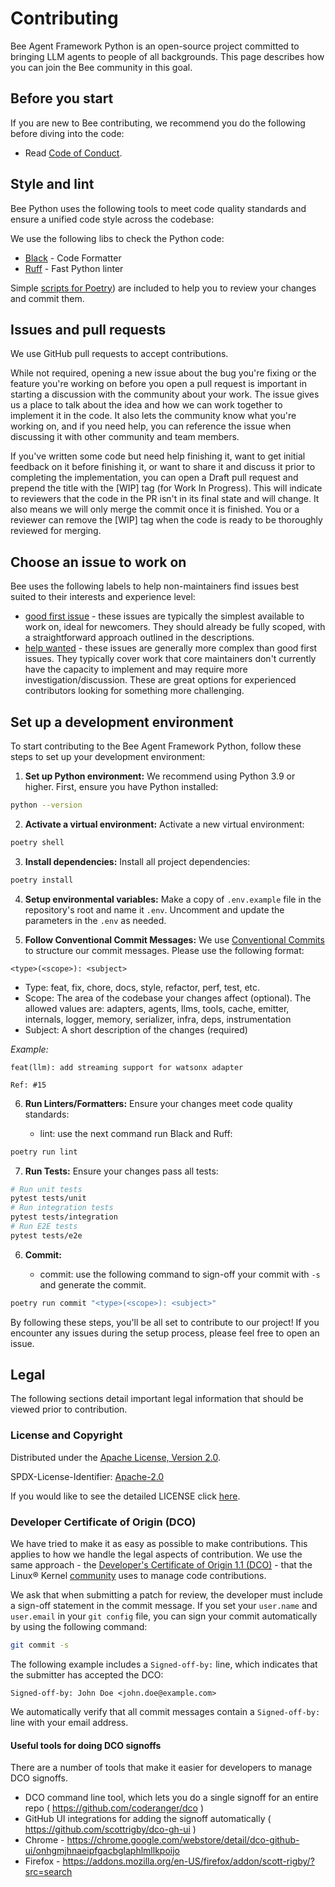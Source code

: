 # Contributing

Bee Agent Framework Python is an open-source project committed to bringing LLM agents to people of all backgrounds. This page describes how you can join the Bee community in this goal.

## Before you start

If you are new to Bee contributing, we recommend you do the following before diving into the code:

- Read [Code of Conduct](./CODE_OF_CONDUCT.md).

## Style and lint

Bee Python uses the following tools to meet code quality standards and ensure a unified code style across the codebase:

We use the following libs to check the Python code: 
- [Black](https://black.readthedocs.io/) - Code Formatter
- [Ruff](https://beta.ruff.rs/docs/) - Fast Python linter

 Simple [scripts for Poetry](tools/scripts.py)) are included to help you to review your changes and commit them.

## Issues and pull requests

We use GitHub pull requests to accept contributions.

While not required, opening a new issue about the bug you're fixing or the feature you're working on before you open a pull request is important in starting a discussion with the community about your work. The issue gives us a place to talk about the idea and how we can work together to implement it in the code. It also lets the community know what you're working on, and if you need help, you can reference the issue when discussing it with other community and team members.

If you've written some code but need help finishing it, want to get initial feedback on it before finishing it, or want to share it and discuss it prior to completing the implementation, you can open a Draft pull request and prepend the title with the [WIP] tag (for Work In Progress). This will indicate to reviewers that the code in the PR isn't in its final state and will change. It also means we will only merge the commit once it is finished. You or a reviewer can remove the [WIP] tag when the code is ready to be thoroughly reviewed for merging.

## Choose an issue to work on

Bee uses the following labels to help non-maintainers find issues best suited to their interests and experience level:

- [good first issue](https://github.com/i-am-bee/bee-agent-framework-python/issues?q=is%3Aopen+is%3Aissue+label%3A%22good+first+issue%22) - these issues are typically the simplest available to work on, ideal for newcomers. They should already be fully scoped, with a straightforward approach outlined in the descriptions.
- [help wanted](https://github.com/i-am-bee/bee-agent-framework-python/issues?q=is%3Aopen+is%3Aissue+label%3A%22help+wanted%22) - these issues are generally more complex than good first issues. They typically cover work that core maintainers don't currently have the capacity to implement and may require more investigation/discussion. These are great options for experienced contributors looking for something more challenging.

## Set up a development environment

To start contributing to the Bee Agent Framework Python, follow these steps to set up your development environment:

1. **Set up Python environment:** We recommend using Python 3.9 or higher. First, ensure you have Python installed:

```bash
python --version
```

2. **Activate a virtual environment:** Activate a new virtual environment:

```bash
poetry shell
```

3. **Install dependencies:** Install all project dependencies:

```bash
poetry install
```

4. **Setup environmental variables:** Make a copy of `.env.example` file in the repository's root and name it `.env`. Uncomment and update the parameters in the `.env` as needed.

5. **Follow Conventional Commit Messages:** We use [Conventional Commits](https://www.conventionalcommits.org/en/v1.0.0/#summary) to structure our commit messages. Please use the following format:

```
<type>(<scope>): <subject>
```

- Type: feat, fix, chore, docs, style, refactor, perf, test, etc.
- Scope: The area of the codebase your changes affect (optional). The allowed values are: adapters, agents, llms, tools, cache, emitter, internals, logger, memory, serializer, infra, deps, instrumentation
- Subject: A short description of the changes (required)

_Example:_

```
feat(llm): add streaming support for watsonx adapter

Ref: #15
```

6. **Run Linters/Formatters:** Ensure your changes meet code quality standards:

     - lint: use the next command run Black and Ruff:

```bash
poetry run lint
```
  

7. **Run Tests:** Ensure your changes pass all tests:

```bash
# Run unit tests
pytest tests/unit
# Run integration tests
pytest tests/integration
# Run E2E tests
pytest tests/e2e
```

6. **Commit:**  

     - commit: use the following command to sign-off your commit with `-s` and generate the commit.

```bash
poetry run commit "<type>(<scope>): <subject>"
```

By following these steps, you'll be all set to contribute to our project! If you encounter any issues during the setup process, please feel free to open an issue.

## Legal

The following sections detail important legal information that should be viewed prior to contribution.

### License and Copyright

Distributed under the [Apache License, Version 2.0](http://www.apache.org/licenses/LICENSE-2.0).

SPDX-License-Identifier: [Apache-2.0](https://spdx.org/licenses/Apache-2.0)

If you would like to see the detailed LICENSE click [here](/LICENSE).

### Developer Certificate of Origin (DCO)

We have tried to make it as easy as possible to make contributions. This applies to how we handle the legal aspects of contribution. We use the same approach - the [Developer's Certificate of Origin 1.1 (DCO)](https://developercertificate.org/) - that the Linux® Kernel [community](https://docs.kernel.org/process/submitting-patches.html#sign-your-work-the-developer-s-certificate-of-origin) uses to manage code contributions.

We ask that when submitting a patch for review, the developer must include a sign-off statement in the commit message. If you set your `user.name` and `user.email` in your `git config` file, you can sign your commit automatically by using the following command:

```bash
git commit -s
```

The following example includes a `Signed-off-by:` line, which indicates that the submitter has accepted the DCO:

```text
Signed-off-by: John Doe <john.doe@example.com>
```

We automatically verify that all commit messages contain a `Signed-off-by:` line with your email address.

#### Useful tools for doing DCO signoffs

There are a number of tools that make it easier for developers to manage DCO signoffs.

- DCO command line tool, which lets you do a single signoff for an entire repo ( <https://github.com/coderanger/dco> )
- GitHub UI integrations for adding the signoff automatically ( <https://github.com/scottrigby/dco-gh-ui> )
- Chrome - <https://chrome.google.com/webstore/detail/dco-github-ui/onhgmjhnaeipfgacbglaphlmllkpoijo>
- Firefox - <https://addons.mozilla.org/en-US/firefox/addon/scott-rigby/?src=search>
